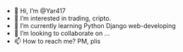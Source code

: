 - 👋 Hi, I’m @Yar417
- 👀 I’m interested in trading, cripto.
- 🌱 I’m currently learning Python Django web-developing
- 💞️ I’m looking to collaborate on ...
- 📫 How to reach me? PM, plis

<!---
Yar417/Yar417 is a ✨ special ✨ repository because its `README.md` (this file) appears on your GitHub profile.
You can click the Preview link to take a look at your changes.
--->
